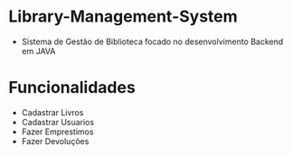 # Library-Management-System

- Sistema de Gestão de Biblioteca focado no desenvolvimento Backend em JAVA

# Funcionalidades

- Cadastrar Livros
- Cadastrar Usuarios
- Fazer Emprestimos
- Fazer Devoluções

